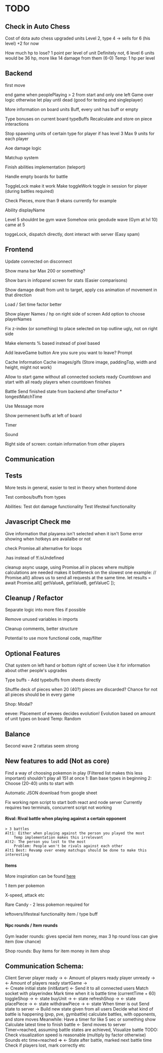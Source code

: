 # TODO

## Check in Auto Chess

Cost of dota auto chess upgraded units
    Level 2, type 4 -> sells for 6 (his level) +2 for now

How much hp to lose? 1 point per level of unit
Definitely not, 6 level 6 units would be 36 hp, more like 14 damage from them (6-0)
Temp: 1 hp per level

## Backend

first move

end game when peoplePlaying > 2 from start and only one left
    Game over logic
    otherwise let play until dead (good for testing and singleplayer)

More information on board units
    Buff, every unit has buff or empty

Type bonuses on current board 
    typeBuffs
    Recalculate and store on piece interactions

Stop spawning units of certain type for player if has level 3
    Max 9 units for each player

Aoe damage logic

Matchup system
    
Finish abilities implementation (teleport)

Handle empty boards for battle

ToggleLock make it work
    Make toggleWork toggle in session for player (during battles required)

Check Pieces, more than 9 ekans currently for example

Ability displayName

Level 5 shouldnt be gym wave
    Somehow onix geodude wave (Gym at lvl 10) came at 5

toggeLock, dispatch directly, dont interact with server (Easy spam)

## Frontend

Update connected on disconnect

Show mana bar
    Max 200 or something?

Show bars in infopanel screen for stats (Easier comparisons)

Show damage dealt from unit to target, apply css animation of movement in that direction

Load / Set time factor better

Show player Names / hp on right side of screen
    Add option to choose playerNames

Fix z-index (or something) to place selected on top
    outline ugly, not on right side

Make elements % based instead of pixel based

Add leaveGame button
    Are you sure you want to leave? Prompt


Cache Information
    Cache images/gifs (Store image, paddingTop, width and height, might not work)

Allow to start game without all connected sockets ready
    Countdown and start with all ready players when countdown finishes

Battle
    Send finished state from backend after timeFactor * longestMatchTime

Use Message more

Show permenent buffs at left of board  

Timer

Sound

Right side of screen: contain information from other players

## Communication

## Tests

More tests in general, easier to test in theory when frontend done

Test combos/buffs from types

Abilities: 
Test dot damage functionality
Test lifesteal functionality

## Javascript Check me

Give information that playarea isn't selected when it isn't
    Some error showing when hotkeys are availalbe or not

check Promise.all alternative for loops

.has instead of !f.isUndefined

cleanup async usage, using Promise.all in places where multíple calculations are needed
 makes it bottleneck on the slowest one
    example: 
    // Promise.all() allows us to send all requests at the same time. 
    let results = await Promise.all([ getValueA, getValueB, getValueC ]); 

## Cleanup / Refactor

Separate logic into more files if possible

Remove unused variables in imports

Cleanup comments, better structure

Potential to use more functional code, map/filter

## Optional Features

Chat system on left hand or bottom right of screen
    Use it for information about other people's upgrades

Type buffs - Add typebuffs from sheets directly

Shuffle deck of pieces when 20 (40?) pieces are discarded? Chance for not all pieces should be in every game

Shop: Modal?

eevee:
    Placement of eevees decides evolution!
    Evolution based on amount of unit types on board
    Temp: Random

## Balance

Second wave 2 rattatas seem strong

## New features to add (Not as core)

Find a way of choosing pokemon in play
    (Filtered list makes this less important)
    shouldn't play all 151 at once
    1: Ban base types in beginning
    2: Choose (20-40) units to start with

Automatic JSON download from google sheet

Fix working npm script to start both react and node server
    Currently requires two terminals, concurrent script not working

#### Rival: Rival battle when playing against a certain opponent
    > 3 battles
    Alt1: Either when playing against the person you played the most
        Temp implementation makes this irrelevant
    Alt2: The person you lost to the most 
        Problem: People won't be rivals against each other
    Alt1 Best: Revamp over enemy matchups should be done to make this interesting

#### Items

More inspiration can be found [here](https://www.reddit.com/r/AutoChess/comments/ar4cjh/pokemon_autochess_concept/)

1 item per pokemon

X-speed, attack etc

Rare Candy - 2 less pokemon required for 

leftovers/lifesteal functionality
    item / type buff

#### Npc rounds / Item rounds

Gym leader rounds:
    gives special item money,
    max 3 hp round loss
    can give item (low chance)

Shop rounds: 
    Buy items for item money in item shop

## Communication Schema: 

Client                  Server
player ready ->
            <- Amount of players ready
player unready ->
            <- Amount of players ready
startGame ->    
        <- Create initial state (init&start)
        <- Send it to all connected users
            Match socket with playerindex
            Mark time when it is battle time 
                (currentTime + 60)
toggleShop ->
    <- state
buyUnit ->
    <- state
refreshShop ->
    <- state
placePiece ->
    <- state
withdrawPiece ->
    <- state
When timer is out
Send state to server ->
        Build new state given from all users
        Decide what kind of battle is happening
        (pvp, pve, gymbattle)
        calculate battles, with opponents, and store moves
Meanwhile: Have a timer for like 5 sec or something show
        Calculate latest time to finish battle
    <-  Send moves to server
Timer=reached, assuming battle states are achieved,
Visualize battle
TODO: Check visualization speed is reasonable (multiply by factor otherwise)
Sounds etc
        time=reached => 
            <- State after battle, marked next battle time
                Check if players lost, mark correctly etc